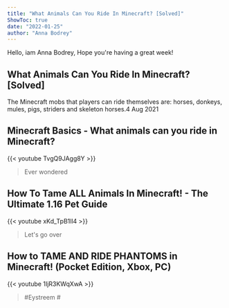 ```yaml
---
title: "What Animals Can You Ride In Minecraft? [Solved]"
ShowToc: true 
date: "2022-01-25"
author: "Anna Bodrey" 
---
```


Hello, iam Anna Bodrey, Hope you're having a great week!
## What Animals Can You Ride In Minecraft? [Solved]
 The Minecraft mobs that players can ride themselves are: horses, donkeys, mules, pigs, striders and skeleton horses.4 Aug 2021

## Minecraft Basics - What animals can you ride in Minecraft?
{{< youtube TvgQ9JAgg8Y >}}
>Ever wondered 

## How To Tame ALL Animals In Minecraft! - The Ultimate 1.16 Pet Guide
{{< youtube xKd_TpB1ll4 >}}
>Let's go over 

## How to TAME AND RIDE PHANTOMS in Minecraft! (Pocket Edition, Xbox, PC)
{{< youtube 1IjR3KWqXwA >}}
>#Eystreem #

